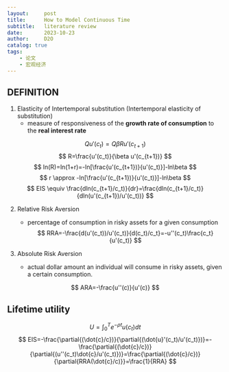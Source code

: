 ```yaml
---
layout:     post
title:      How to Model Continuous Time
subtitle:   literature review
date:       2023-10-23
author:     D2O
catalog: true
tags:
    - 论文
    - 宏观经济
---
```


## DEFINITION
1. Elasticity of Intertemporal substitution (Intertemporal elasticity of substitution) 
    - measure of responsiveness of the **growth rate of consumption** to the **real interest rate**
    
$$
Qu'(c_t)=Q\beta Ru'(c_{t+1})
$$
$$
R=\frac{u'(c_t)}{\beta u'(c_{t+1})}
$$
$$
ln(R)=ln(1+r)=-ln[\frac{u'(c_{t+1})}{u'(c_t)}]-ln\beta
$$
$$
r \approx -ln[\frac{u'(c_{t+1})}{u'(c_t)}]-ln\beta
$$
$$
EIS \equiv \frac{dln(c_{t+1}/c_t)}{dr}=\frac{dln(c_{t+1}/c_t)}{dln(u'(c_{t+1})/u'(c_t))}
$$

2. Relative Risk Aversion
    - percentage of consumption in risky assets for a given consumption
$$
RRA=-\frac{d(u'(c_t))/u'(c_t)}{d(c_t)/c_t}=-u''(c_t)\frac{c_t}{u'(c_t)}
$$

3. Absolute Risk Aversion
    - actual dollar amount an individual will consume in risky assets, given a certain consumption.

$$
ARA=-\frac{u''(c)}{u'(c)}
$$
    




## Lifetime utility 
$$
U=\int_0^T e^{-\rho t}u(c_t)dt
$$
$$
EIS=-\frac{\partial{(\dot{c}/c})}{\partial{(\dot{u}'(c_t)/u'(c_t)})}=-\frac{\partial{(\dot{c}/c})}{\partial{(u''(c_t)\dot{c}/u'(c_t)})}=\frac{\partial{(\dot{c}/c})}{\partial{RRA(\dot{c}/c)}}=\frac{1}{RRA}
$$
